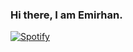 ### Hi there, I am Emirhan.

[![Spotify](https://spotify-now-playing-black.vercel.app/api/spotify)](https://open.spotify.com/user/iso25s54xqoil0c8zjmrsdsye)

<!--
**Duckbuddyy/duckbuddyy** is a ✨ _special_ ✨ repository because its `README.md` (this file) appears on your GitHub profile.

Here are some ideas to get you started:

- 🔭 I’m currently working on ...
- 🌱 I’m currently learning ...
- 👯 I’m looking to collaborate on ...
- 🤔 I’m looking for help with ...
- 💬 Ask me about ...
- 📫 How to reach me: ...
- 😄 Pronouns: ...
- ⚡ Fun fact: ...
-->
